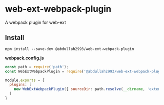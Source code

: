 # web-ext-webpack-plugin
A webpack plugin for web-ext

## Install
```
npm install --save-dev @abdullah2993/web-ext-webpack-plugin
```

**webpack.config.js**
```js
const path = require('path');
const WebExtWebpackPlugin = require('@abdullah2993/web-ext-webpack-plugin');

module.exports = {
  plugins: [
    new WebExtWebpackPlugin({ sourceDir: path.resolve(__dirname, 'extension') })
  ]
}
```
